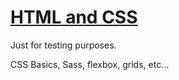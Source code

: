 # [HTML and CSS](https://lmberard.github.io/HTML_CSS/)
Just for testing purposes.

CSS Basics, Sass, flexbox, grids, etc...
